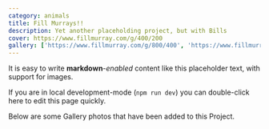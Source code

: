 ```yaml
---
category: animals
title: Fill Murrays!!
description: Yet another placeholding project, but with Bills
cover: https://www.fillmurray.com/g/400/200
gallery: ['https://www.fillmurray.com/g/800/400', 'https://www.fillmurray.com/600/600']
---
```


It is easy to write **markdown**-*enabled* content like this placeholder text, with support for images.

If you are in local development-mode (`npm run dev`) you can double-click here to edit this page quickly.

Below are some Gallery photos that have been added to this Project.
